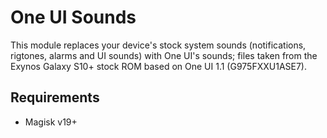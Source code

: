 # One UI Sounds

This module replaces your device's stock system sounds (notifications, rigtones, alarms and UI sounds) with One UI's sounds; files taken from the Exynos Galaxy S10+ stock ROM based on One UI 1.1 (G975FXXU1ASE7).

## Requirements

- Magisk v19+
